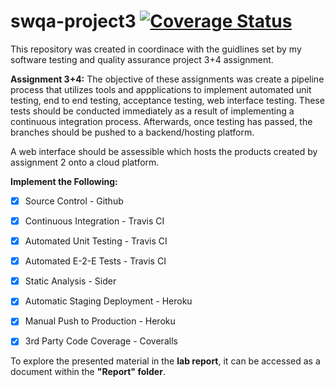 # swqa-project3 [![Coverage Status](https://coveralls.io/repos/github/Dylan-SC/swqa-project3/badge.svg?branch=Active-Branch)](https://coveralls.io/github/Dylan-SC/swqa-project3?branch=Active-Branch)
This repository was created in coordinace with the guidlines set by my software testing and quality assurance project 3+4 assignment.


**Assignment 3+4:**
The objective of these assignments was create a pipeline process that utilizes tools and appplications to implement automated unit testing, end to end testing, acceptance testing, web interface testing. These tests should be conducted immediately as a result of implementing a continuous integration process. Afterwards, once testing has passed, the branches should be pushed to a backend/hosting platform.

A web interface should be assessible which hosts the products created by assignment 2 onto a cloud platform. 

**Implement the Following:**
- [x] Source Control -                Github
- [x] Continuous Integration -        Travis CI
- [x] Automated Unit Testing -        Travis CI
- [x] Automated E-2-E Tests  -        Travis CI
- [x] Static Analysis -               Sider
- [x] Automatic Staging Deployment -  Heroku
- [x] Manual Push to Production -     Heroku
- [x] 3rd Party Code Coverage -       Coveralls


To explore the presented material in the **lab report**, it can be accessed as a document within the **"Report" folder**. 
